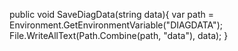 public void SaveDiagData(string data){
    var path = Environment.GetEnvironmentVariable("DIAGDATA");
    File.WriteAllText(Path.Combine(path, "data"), data);
}